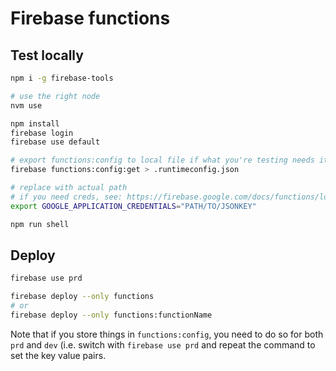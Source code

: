 # Firebase functions

## Test locally
```sh
npm i -g firebase-tools
```

```sh
# use the right node
nvm use

npm install
firebase login
firebase use default

# export functions:config to local file if what you're testing needs it
firebase functions:config:get > .runtimeconfig.json

# replace with actual path
# if you need creds, see: https://firebase.google.com/docs/functions/local-emulator
export GOOGLE_APPLICATION_CREDENTIALS="PATH/TO/JSONKEY"

npm run shell
```

## Deploy
```sh
firebase use prd

firebase deploy --only functions
# or
firebase deploy --only functions:functionName
```

Note that if you store things in `functions:config`, you need to do so for both `prd` and `dev` (i.e. switch with `firebase use prd` and repeat the command to set the key value pairs.
